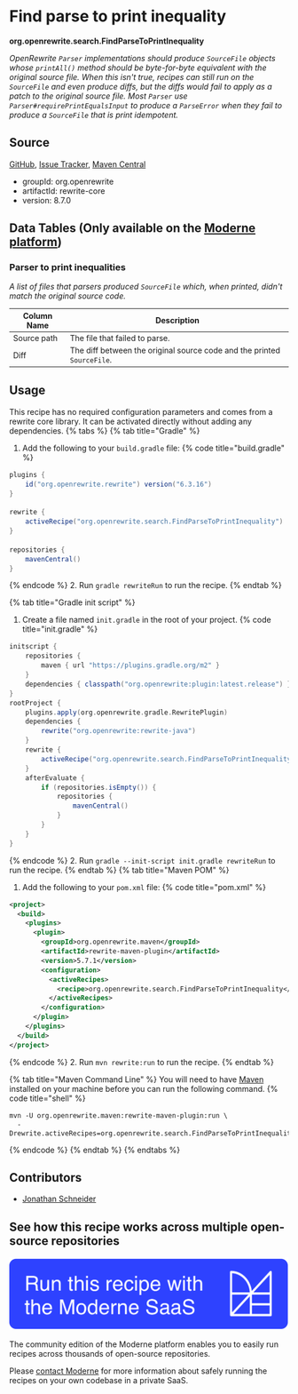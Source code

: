 # Find parse to print inequality

**org.openrewrite.search.FindParseToPrintInequality**

_OpenRewrite `Parser` implementations should produce `SourceFile` objects whose `printAll()` method should be byte-for-byte equivalent with the original source file. When this isn't true, recipes can still run on the `SourceFile` and even produce diffs, but the diffs would fail to apply as a patch to the original source file. Most `Parser` use `Parser#requirePrintEqualsInput` to produce a `ParseError` when they fail to produce a `SourceFile` that is print idempotent._

## Source

[GitHub](https://github.com/openrewrite/rewrite/blob/main/rewrite-core/src/main/java/org/openrewrite/search/FindParseToPrintInequality.java), [Issue Tracker](https://github.com/openrewrite/rewrite/issues), [Maven Central](https://central.sonatype.com/artifact/org.openrewrite/rewrite-core/8.7.0/jar)

* groupId: org.openrewrite
* artifactId: rewrite-core
* version: 8.7.0

## Data Tables (Only available on the [Moderne platform](https://app.moderne.io/))

### Parser to print inequalities

_A list of files that parsers produced `SourceFile` which, when printed, didn't match the original source code._

| Column Name | Description |
| ----------- | ----------- |
| Source path | The file that failed to parse. |
| Diff | The diff between the original source code and the printed `SourceFile`. |


## Usage

This recipe has no required configuration parameters and comes from a rewrite core library. It can be activated directly without adding any dependencies.
{% tabs %}
{% tab title="Gradle" %}
1. Add the following to your `build.gradle` file:
{% code title="build.gradle" %}
```groovy
plugins {
    id("org.openrewrite.rewrite") version("6.3.16")
}

rewrite {
    activeRecipe("org.openrewrite.search.FindParseToPrintInequality")
}

repositories {
    mavenCentral()
}

```
{% endcode %}
2. Run `gradle rewriteRun` to run the recipe.
{% endtab %}

{% tab title="Gradle init script" %}
1. Create a file named `init.gradle` in the root of your project.
{% code title="init.gradle" %}
```groovy
initscript {
    repositories {
        maven { url "https://plugins.gradle.org/m2" }
    }
    dependencies { classpath("org.openrewrite:plugin:latest.release") }
}
rootProject {
    plugins.apply(org.openrewrite.gradle.RewritePlugin)
    dependencies {
        rewrite("org.openrewrite:rewrite-java")
    }
    rewrite {
        activeRecipe("org.openrewrite.search.FindParseToPrintInequality")
    }
    afterEvaluate {
        if (repositories.isEmpty()) {
            repositories {
                mavenCentral()
            }
        }
    }
}
```
{% endcode %}
2. Run `gradle --init-script init.gradle rewriteRun` to run the recipe.
{% endtab %}
{% tab title="Maven POM" %}
1. Add the following to your `pom.xml` file:
{% code title="pom.xml" %}
```xml
<project>
  <build>
    <plugins>
      <plugin>
        <groupId>org.openrewrite.maven</groupId>
        <artifactId>rewrite-maven-plugin</artifactId>
        <version>5.7.1</version>
        <configuration>
          <activeRecipes>
            <recipe>org.openrewrite.search.FindParseToPrintInequality</recipe>
          </activeRecipes>
        </configuration>
      </plugin>
    </plugins>
  </build>
</project>
```
{% endcode %}
2. Run `mvn rewrite:run` to run the recipe.
{% endtab %}

{% tab title="Maven Command Line" %}
You will need to have [Maven](https://maven.apache.org/download.cgi) installed on your machine before you can run the following command.
{% code title="shell" %}
```shell
mvn -U org.openrewrite.maven:rewrite-maven-plugin:run \
  -Drewrite.activeRecipes=org.openrewrite.search.FindParseToPrintInequality
```
{% endcode %}
{% endtab %}
{% endtabs %}

## Contributors
* [Jonathan Schneider](mailto:jkschneider@gmail.com)


## See how this recipe works across multiple open-source repositories

[![Moderne Link Image](/.gitbook/assets/ModerneRecipeButton.png)](https://app.moderne.io/recipes/org.openrewrite.search.FindParseToPrintInequality)

The community edition of the Moderne platform enables you to easily run recipes across thousands of open-source repositories.

Please [contact Moderne](https://moderne.io/product) for more information about safely running the recipes on your own codebase in a private SaaS.

